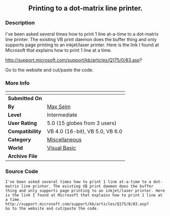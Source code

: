 ﻿<div align="center">

## Printing to a dot\-matrix line printer\.


</div>

### Description

I've been asked several times how to print 1 line at-a-time to a dot-matrix line printer. The existing VB print daemon does the buffer thing and only supports page printing to an inkjet/laser printer. Here is the link I found at Microsoft that explains how to print 1 line at a time.

http://support.microsoft.com/support/kb/articles/Q175/0/83.asp?

Go to the website and cut/paste the code.
 
### More Info
 


<span>             |<span>
---                |---
**Submitted On**   |
**By**             |[Max Seim](https://github.com/Planet-Source-Code/PSCIndex/blob/master/ByAuthor/max-seim.md)
**Level**          |Intermediate
**User Rating**    |5.0 (15 globes from 3 users)
**Compatibility**  |VB 4\.0 \(16\-bit\), VB 5\.0, VB 6\.0
**Category**       |[Miscellaneous](https://github.com/Planet-Source-Code/PSCIndex/blob/master/ByCategory/miscellaneous__1-1.md)
**World**          |[Visual Basic](https://github.com/Planet-Source-Code/PSCIndex/blob/master/ByWorld/visual-basic.md)
**Archive File**   |[](https://github.com/Planet-Source-Code/max-seim-printing-to-a-dot-matrix-line-printer__1-21347/archive/master.zip)





### Source Code

```
I've been asked several times how to print 1 line at-a-time to a dot-matrix line printer. The existing VB print daemon does the buffer thing and only supports page printing to an inkjet/laser printer. Here is the link I found at Microsoft that explains how to print 1 line at a time.
http://support.microsoft.com/support/kb/articles/Q175/0/83.asp?
Go to the website and cut/paste the code.
```

